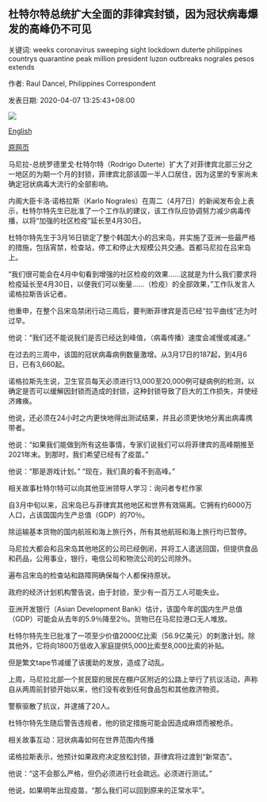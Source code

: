 ## 杜特尔特总统扩大全面的菲律宾封锁，因为冠状病毒爆发的高峰仍不可见

关键词: weeks coronavirus sweeping sight lockdown duterte philippines countrys quarantine peak million president luzon outbreaks nograles pesos extends

作者: Raul Dancel, Philippines Correspondent

发表日期: 2020-04-07 13:25:43+08:00

![](https://www.straitstimes.com/sites/default/files/styles/x_large/public/articles/2020/04/07/rk_duterte_070420.jpg?itok=wmin4s0J)

[English](President%20Duterte%20extends%20sweeping%20Philippine%20lockdown%2C%20as%20coronavirus%20outbreak%27s%20peak%20still%20not%20in%20sight.md)

[原网页](https://www.straitstimes.com/asia/se-asia/president-duterte-extends-sweeping-philippine-lockdown-as-coronavirus-outbreaks-peak)

马尼拉-总统罗德里戈·杜特尔特（Rodrigo Duterte）扩大了对菲律宾北部三分之一地区的为期一个月的封锁，菲律宾北部该国一半人口居住，因为这里的专家尚未确定冠状病毒大流行的全部影响。

内阁大臣卡洛·诺格拉斯（Karlo Nograles）在周二（4月7日）的新闻发布会上表示，杜特尔特先生已批准了一个工作队的建议，该工作队应协调努力减少病毒传播，以将“加强的社区检疫”延长至4月30日。

杜特尔特先生于3月16日锁定了整个韩国大小的吕宋岛，并实施了亚洲一些最严格的措施，包括宵禁，检查站，停工和停止大规模公共交通。首都马尼拉在吕宋岛上。

“我们很可能会在4月中旬看到增强的社区检疫的效果……这就是为什么我们要求将检疫延长至4月30日，以便我们可以衡量……（检疫）的全部效果，”工作队发言人诺格拉斯告诉记者。

他重申，在整个吕宋岛禁闭行动三周后，要判断菲律宾是否已经“拉平曲线”还为时过早。

他说：“我们还不能说我们是否已经达到峰值，（病毒传播）速度会减慢或减速。”

在过去的三周中，该国的冠状病毒病例数量激增。从3月17日的187起，到4月6日，已有3,660起。

诺格拉斯先生说，卫生官员每天必须进行13,000至20,000例可疑病例的检测，以确定是否可以缓解因封锁而造成的封锁，这种封锁导致了巨大的工作损失，并使经济瘫痪。

他说，还必须在24小时之内更快地得出测试结果，并且必须更快地分离出病毒携带者。

他说：“如果我们能做到所有这些事情，专家们说我们可以将菲律宾的高峰期推至2021年末。到那时，我们希望已经有了疫苗。”

他说：“那是游戏计划。” “现在，我们真的看不到高峰。”

相关故事杜特尔特可以向其他亚洲领导人学习：询问者专栏作家

自3月中旬以来，吕宋岛已与菲律宾其他地区和世界有效隔离。它拥有约6000万人口，占该国国内生产总值（GDP）的70％。

除运输基本货物的国内航班和海上旅行外，所有其他航班和海上旅行均已暂停。

马尼拉大都会和吕宋岛其他地区的公司已经倒闭，并将工人遣送回国，但提供食品和药品，公用事业，银行，电信公司和物流公司的公司除外。

遍布吕宋岛的检查站和路障网确保每个人都保持原状。

政府的经济计划机构警告说，由于封锁，至少有一百万工人可能失业。

亚洲开发银行（Asian Development Bank）估计，该国今年的国内生产总值（GDP）可能会从去年的5.9％降至2％。货物已在马尼拉港口无人堆放。

杜特尔特先生已批准了一项至少价值2000亿比索（56.9亿美元）的刺激计划。除其他外，它将向1800万低收入家庭提供5,000比索至8,000比索的补贴。

但是繁文tape节减缓了该援助的发放，造成了动乱。

上周，马尼拉北部一个贫民窟的居民在棚户区附近的公路上举行了抗议活动，声称自从两周前封锁开始以来，他们没有收到任何食品包和其他救济物资。

警察驱散了抗议，并逮捕了20人。

杜特尔特先生随后警告违规者，他的锁定措施可能会因造成麻烦而被枪杀。

相关故事互动：冠状病毒如何在世界范围内传播

诺格拉斯表示，他预计如果政府决定放松封锁，菲律宾将过渡到“新常态”。

他说：“这不会那么严格，但仍必须进行社会疏远。必须进行测试。”

他说，如果明年出现疫苗，“那么我们可以回到原来的正常水平”。